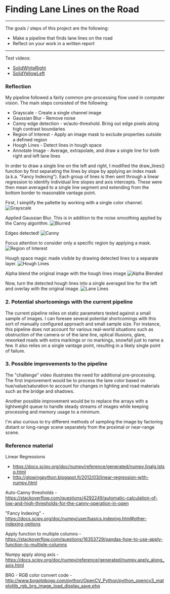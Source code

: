# **Finding Lane Lines on the Road**

---

The goals / steps of this project are the following:
* Make a pipeline that finds lane lines on the road
* Reflect on your work in a written report

---
Test videos:
* [SolidWhiteRight](test_videos_output/solidWhiteRight.mp4)
* [SolidYellowLeft](test_videos_output/solidYellowLeft.mp4)

### Reflection

My pipeline followed a fairly common pre-processing flow used in computer vision. The main steps consisted of the following:
* Grayscale             - Create a single channel image
* Gaussian Blur         - Remove noise
* Canny edge detection  - w/auto-threshold. Bring out edge pixels along high contrast boundaries
* Region of Interest    - Apply an image mask to exclude properties outside a defined region
* Hough Lines           - Detect lines in hough space
* Annotate Image        - Average, extrapolate, and draw a single line for both right and left lane lines

In order to draw a single line on the left and right, I modified the draw_lines() function by first separating the lines by slope by applying an index mask (a.k.a. "Fancy Indexing"). Each group of lines is then sent through a linear regression to identify individual line slopes and axis intercepts. These were then mean averaged to a single line segment and extending from the bottom border to reasonable vantage point.


First, I simplify the pallette by working with a single color channel.
![Grayscale](test_images_output/gray.png)

Applied Gaussian Blur. This is in addition to the noise smoothing applied by the Canny algorithm.
![Blurred](test_images_output/blur_gray.png)

Edges detected!
![Canny](test_images_output/edges.png)

Focus attention to consider only a specific region by applying a mask.
![Region of Interest](test_images_output/masked_edges.png)

Hough space magic made visible by drawing detected lines to a separate layer.
![Hough Lines](test_images_output/hough_lines_rgb.png)

Alpha blend the original image with the hough lines image
![Alpha Blended](test_images_output/hough_weighted_rgb.png)

Now, turn the detected hough lines into a single averaged line for the left and overlay with the original image.
![Lane Lines](test_images_output/lane_lines_rgb.png)



### 2. Potential shortcomings with the current pipeline


The current pipeline relies on static parameters tested against a small sample of images. I can foresee several potential shortcomings with this sort of manually configured approach and small sample size. For instance, this pipeline does not account for various real-world situations such as obstruction of the camera or of the lane line, optical illusions, glare, reworked roads with extra markings or no markings, snowfall just to name a few. It also relies on a single vantage point, resulting in a likely single point of failure.


### 3. Possible improvements to the pipeline

The "challenge" video illustrates the need for additional pre-processing. The first improvement would be to process the lane color based on hue/value/saturation to account for changes in lighting and road materials such as the bridge and shadows.

Another possible improvement would be to replace the arrays with a lightweight queue to handle steady streams of images while keeping processing and memory usage to a minimum.

I'm also curious to try different methods of sampling the image by factoring distant or long-range scene separately from the proximal or near-range scene.

### Reference material

Linear Regressions
- https://docs.scipy.org/doc/numpy/reference/generated/numpy.linalg.lstsq.html
- http://glowingpython.blogspot.fi/2012/03/linear-regression-with-numpy.html

Auto-Canny thresholds - https://stackoverflow.com/questions/4292249/automatic-calculation-of-low-and-high-thresholds-for-the-canny-operation-in-open
 
"Fancy Indexing" - https://docs.scipy.org/doc/numpy/user/basics.indexing.html#other-indexing-options

Apply function to multiple columns - https://stackoverflow.com/questions/16353729/pandas-how-to-use-apply-function-to-multiple-columns

Numpy apply along axis - https://docs.scipy.org/doc/numpy/reference/generated/numpy.apply_along_axis.html

BRG - RGB color convert code - http://www.bogotobogo.com/python/OpenCV_Python/python_opencv3_matplotlib_rgb_brg_image_load_display_save.php




